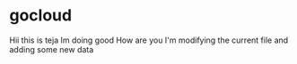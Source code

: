 # gocloud
Hii this is teja
Im doing good
How are you
I'm modifying the current file
and adding some new data

